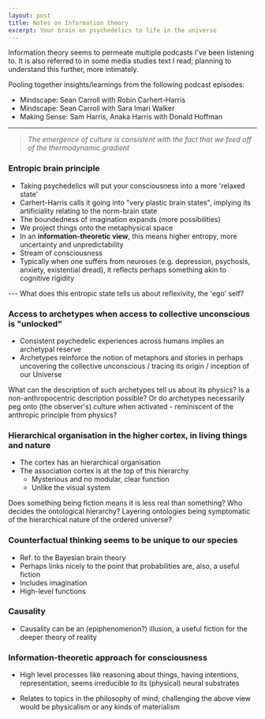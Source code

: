 ```yaml
---
layout: post
title: Notes on Information theory
excerpt: Your brain on psychedelics to life in the universe
---
```


Information theory seems to permeate multiple podcasts I've been listening to. It is also referred to in some media studies text I read; planning to understand this further, more intimately. 




Pooling together insights/learnings from the following podcast episodes: 

- Mindscape: Sean Carroll with Robin Carhert-Harris
- Mindscape: Sean Carroll with Sara Imari Walker
- Making Sense: Sam Harris, Anaka Harris with Donald Hoffman

---

>  *The emergence of culture is consistent with the fact that we feed off of the thermodynamic gradient*




### **Entropic brain principle**

* Taking psychedelics will put your consciousness into a more 'relaxed state' 
* Carhert-Harris calls it going into "very plastic brain states", implying its artificiality relating to the norm-brain state
* The boundedness of imagination expands (more possibilities) 
* We project things onto the metaphysical space
* In an **information-theoretic view**, this means higher entropy, more uncertainty and unpredictability 
* Stream of consciousness 
* Typically when one suffers from neuroses (e.g. depression, psychosis, anxiety, existential dread), it     reflects perhaps something akin to cognitive rigidity 

--- What does this entropic state tells us about reflexivity, the 'ego' self? 

  



### **Access to archetypes when access to collective unconscious is "unlocked"** 

- Consistent psychedelic experiences across humans implies an archetypal reserve 
- Archetypes reinforce the notion of metaphors and stories in perhaps uncovering the collective unconscious / tracing its origin / inception of our Universe

What can the description of such archetypes tell us about its physics? Is a non-anthropocentric description possible? Or do archetypes necessarily peg onto (the observer's) culture when activated - reminiscent of the anthropic principle from physics?

 



### **Hierarchical organisation in the higher cortex, in living things and nature**

- The cortex has an hierarchical organisation
- The association cortex is at the top of this hierarchy
  - Mysterious and no modular, clear function 
  - Unlike the visual system 

Does something being fiction means it is less real than something? Who decides the ontological hierarchy? Layering ontologies being symptomatic of the hierarchical nature of the ordered universe? 

 



### **Counterfactual thinking seems to be unique to our species**

- Ref. to the Bayesian brain theory
- Perhaps links nicely to the point that probabilities are, also, a useful fiction 
- Includes imagination 
- High-level functions 




### **Causality**

- Causality can be an (epiphenomenon?) illusion, a useful fiction for the deeper theory of reality



### **Information-theoretic approach for consciousness**

- High level processes like reasoning about things, having intentions, representation, seems irreducible to its (physical) neural substrates 

- Relates to topics in the philosophy of mind; challenging the above view would be physicalism or any kinds of materialism

 